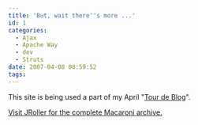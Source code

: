 ```yaml
---
title: 'But, wait there''s more ...'
id: 1
categories:
  - Ajax
  - Apache Way
  - dev
  - Struts
date: 2007-04-08 08:59:52
tags:
---
```


This site is being used a part of my April "[Tour de Blog](http://jroller.com/page/TedHusted?entry=blog_tour_spb "Tour de Blog")".

[Visit JRoller for the complete Macaroni archive.](http://jroller.com/page/TedHusted "Visit JRoller for the complete Macaroni archive.")
